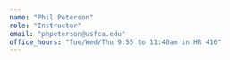 ```yaml
---
name: "Phil Peterson"
role: "Instructor"
email: "phpeterson@usfca.edu"
office_hours: "Tue/Wed/Thu 9:55 to 11:40am in HR 416"
---
```

